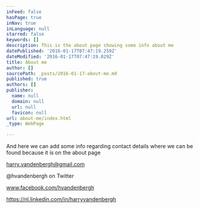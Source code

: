 ```yaml
---
inFeed: false
hasPage: true
inNav: true
inLanguage: null
starred: false
keywords: []
description: This is the about page showing some info about me
datePublished: '2016-01-17T07:47:19.259Z'
dateModified: '2016-01-17T07:47:19.029Z'
title: About me
author: []
sourcePath: _posts/2016-01-17-about-me.md
published: true
authors: []
publisher:
  name: null
  domain: null
  url: null
  favicon: null
url: about-me/index.html
_type: WebPage

---
```

And here we can add some info regarding contact details where we can be found because it is on the about page

harry.vandenbergh@gmail.com

@hvandenbergh on Twitter

www.facebook.com/hvandenbergh

https://nl.linkedin.com/in/harryvandenbergh
